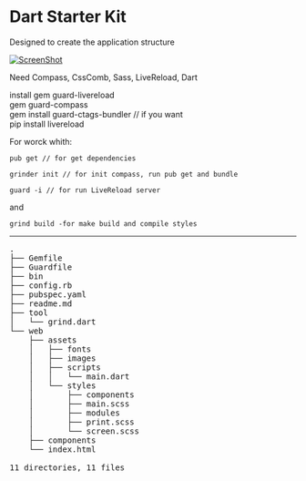 # Dart Starter Kit

Designed to create the application structure

[![ScreenShot](https://raw.githubusercontent.com/Rasarts/Dart-Starter-Kit/preview/2015-03-14%2001_10_42.gif)](http://youtu.be/sSlGonSMSuM)

Need Compass, CssComb, Sass, LiveReload, Dart

install 
gem guard-livereload <br>
gem guard-compass <br>
gem install guard-ctags-bundler // if you want 
<br>
pip install livereload <br>

For worck whith:

```
pub get // for get dependencies
```

```
grinder init // for init compass, run pub get and bundle
```

```
guard -i // for run LiveReload server
```

and 

```
grind build -for make build and compile styles
```

------
<pre>
.
├── Gemfile
├── Guardfile
├── bin
├── config.rb
├── pubspec.yaml
├── readme.md
├── tool
│   └── grind.dart
└── web
    ├── assets
    │   ├── fonts
    │   ├── images
    │   ├── scripts
    │   │   └── main.dart
    │   └── styles
    │       ├── components
    │       ├── main.scss
    │       ├── modules
    │       ├── print.scss
    │       └── screen.scss
    ├── components
    └── index.html

11 directories, 11 files
</pre>
